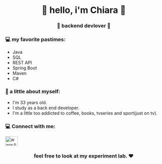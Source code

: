 <h1 align="center"> 🤩 hello, i'm Chiara 🤩 </h1>
<h3 align="center">🚀 backend devlover 🚀</h3>


### 💻 my favorite pastimes:
- Java
- SQL
- REST API
- Spring Boot
- Maven
- C#

### 👧 a little about myself:
- I'm 33 years old.
- I study as a back end developer.
- I'm a little too addicted to coffee, books, tvseries and sport(just on tv).

  
### 💻 Connect with me:
<p align="left">
<a href="https://linkedin.com/in/www.linkedin.com/in/chiara-giovoni-72a038160" target="blank"><img align="center" src="https://raw.githubusercontent.com/rahuldkjain/github-profile-readme-generator/master/src/images/icons/Social/linked-in-alt.svg" alt="www.linkedin.com/in/chiara-giovoni-72a038160" height="30" width="40" /></a>
</p>

<h3 align="center"><strong> feel free to look at my experiment lab. ❤ </strong> </h3>

